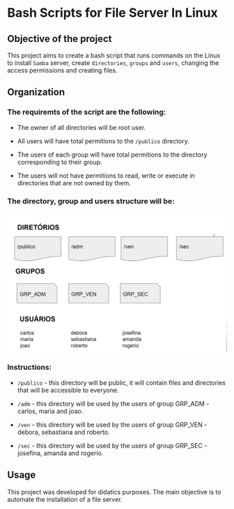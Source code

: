 # Bash Scripts for File Server In Linux

## Objective of the project

This project aims to create a bash script that runs commands on the Linux to install `Samba` server, create `directories`, `groups` and `users`, changing the access permissions and creating files.

## Organization

### The requiremts of the script are the following:

* The owner of all directories will be root user.

* All users will have total permitions to the `/publico` directory.

* The users of each group will have total permitions to the directory corresponding to their group.

* The users will not have permitions to read, write or execute in directories that are not owned by them.

### The directory, group and users structure will be:

![Structure](./imagens/organizacao.png)

### Instructions:

* `/publico` - this directory will be public, it will contain files and directories that will be accessible to everyone.

* `/adm` - this directory will be used by the users of group GRP_ADM - carlos, maria and joao.

* `/ven` - this directory will be used by the users of group GRP_VEN - debora, sebastiana and roberto.

* `/sec` - this directory will be used by the users of group GRP_SEC - josefina, amanda and rogerio.

## Usage

This project was developed for didatics purposes. The main objective is to automate the installation of a file server.